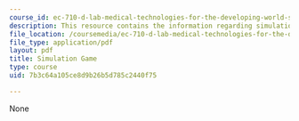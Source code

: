 ```yaml
---
course_id: ec-710-d-lab-medical-technologies-for-the-developing-world-spring-2010
description: This resource contains the information regarding simulation game.
file_location: /coursemedia/ec-710-d-lab-medical-technologies-for-the-developing-world-spring-2010/7b3c64a105ce8d9b26b5d785c2440f75_MITEC_710S10_simlgame.pdf
file_type: application/pdf
layout: pdf
title: Simulation Game
type: course
uid: 7b3c64a105ce8d9b26b5d785c2440f75

---
```

None